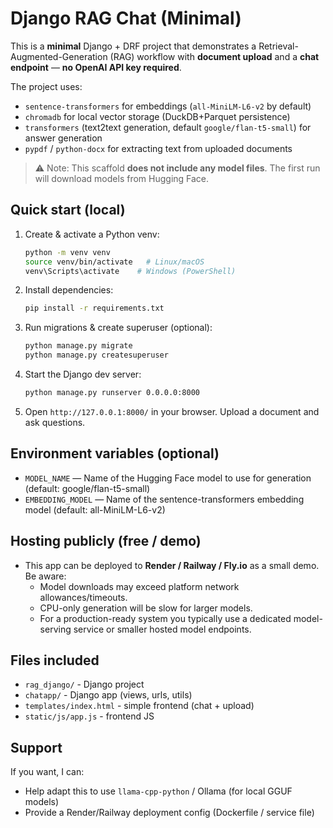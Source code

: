 # Django RAG Chat (Minimal)

This is a **minimal** Django + DRF project that demonstrates a Retrieval-Augmented-Generation (RAG)
workflow with **document upload** and a **chat endpoint** — **no OpenAI API key required**.

The project uses:
- `sentence-transformers` for embeddings (`all-MiniLM-L6-v2` by default)
- `chromadb` for local vector storage (DuckDB+Parquet persistence)
- `transformers` (text2text generation, default `google/flan-t5-small`) for answer generation
- `pypdf` / `python-docx` for extracting text from uploaded documents

> ⚠️ Note: This scaffold **does not include any model files**. The first run will download models from Hugging Face.

## Quick start (local)
1. Create & activate a Python venv:
   ```bash
   python -m venv venv
   source venv/bin/activate   # Linux/macOS
   venv\Scripts\activate    # Windows (PowerShell)
   ```
2. Install dependencies:
   ```bash
   pip install -r requirements.txt
   ```
3. Run migrations & create superuser (optional):
   ```bash
   python manage.py migrate
   python manage.py createsuperuser
   ```
4. Start the Django dev server:
   ```bash
   python manage.py runserver 0.0.0.0:8000
   ```
5. Open `http://127.0.0.1:8000/` in your browser. Upload a document and ask questions.

## Environment variables (optional)
- `MODEL_NAME` — Name of the Hugging Face model to use for generation (default: google/flan-t5-small)
- `EMBEDDING_MODEL` — Name of the sentence-transformers embedding model (default: all-MiniLM-L6-v2)

## Hosting publicly (free / demo)
- This app can be deployed to **Render / Railway / Fly.io** as a small demo. Be aware:
  - Model downloads may exceed platform network allowances/timeouts.
  - CPU-only generation will be slow for larger models.
  - For a production-ready system you typically use a dedicated model-serving service or smaller hosted model endpoints.

## Files included
- `rag_django/` - Django project
- `chatapp/` - Django app (views, urls, utils)
- `templates/index.html` - simple frontend (chat + upload)
- `static/js/app.js` - frontend JS

## Support
If you want, I can:
- Help adapt this to use `llama-cpp-python` / Ollama (for local GGUF models)
- Provide a Render/Railway deployment config (Dockerfile / service file)
